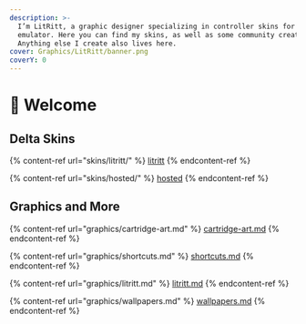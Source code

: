 ```yaml
---
description: >-
  I’m LitRitt, a graphic designer specializing in controller skins for the Delta
  emulator. Here you can find my skins, as well as some community created skins.
  Anything else I create also lives here.
cover: Graphics/LitRitt/banner.png
coverY: 0
---
```


# 🌈 Welcome

## Delta Skins

{% content-ref url="skins/litritt/" %}
[litritt](skins/litritt/)
{% endcontent-ref %}

{% content-ref url="skins/hosted/" %}
[hosted](skins/hosted/)
{% endcontent-ref %}

## Graphics and More

{% content-ref url="graphics/cartridge-art.md" %}
[cartridge-art.md](graphics/cartridge-art.md)
{% endcontent-ref %}

{% content-ref url="graphics/shortcuts.md" %}
[shortcuts.md](graphics/shortcuts.md)
{% endcontent-ref %}

{% content-ref url="graphics/litritt.md" %}
[litritt.md](graphics/litritt.md)
{% endcontent-ref %}

{% content-ref url="graphics/wallpapers.md" %}
[wallpapers.md](graphics/wallpapers.md)
{% endcontent-ref %}
